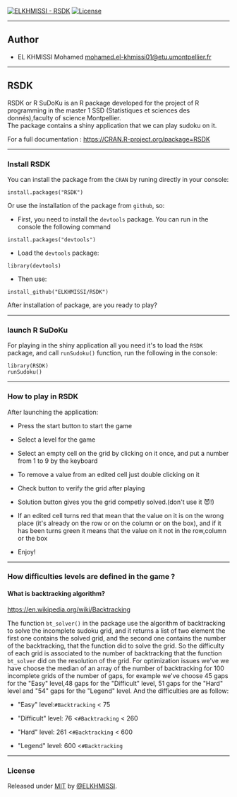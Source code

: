 [![ELKHMISSI - RSDK](https://img.shields.io/static/v1?label=ELKHMISSI&message=RSDK&color=success&logo=github)](https://github.com/ELKHMISSI/RSDK "Go to GitHub repo")
[![License](https://img.shields.io/badge/License-MIT-success)](#license)

---

## Author

+ EL KHMISSI Mohamed <mohamed.el-khmissi01@etu.umontpellier.fr>

---

## RSDK

RSDK or R SuDoKu is an R package developed for the project of R programming in the master 1 SSD (Statistiques et sciences des donnés),faculty of science Montpellier.  
The package contains a shiny application that we can play sudoku on it.

For a full documentation : <https://CRAN.R-project.org/package=RSDK>

---

### Install RSDK

You can install the package from the `CRAN` by runing directly in your console:

```
install.packages("RSDK")
```
Or use the installation of the package from `github`, so:

+ First, you need to install the `devtools` package. You can run in the console the following command
```
install.packages("devtools")
```
+ Load the `devtools` package:
```
library(devtools)
```
+ Then use:
```
install_github("ELKHMISSI/RSDK")
```
After installation of package, are you ready to play?

---

### launch R SuDoKu

For playing in the shiny application all you need it's to load the `RSDK` package, and call `runSudoku()` function, run the following in the console:

```
library(RSDK)
runSudoku()
```
---

### How to play in RSDK

After launching the application:

+ Press the start button to start the game


+ Select a level for the game 

+ Select an empty cell on the grid by clicking on it once, and put a number from 1 to 9 by the keyboard

+ To remove a value from an edited cell just double clicking on it

+ Check button to verify the grid after playing

+ Solution button gives you the grid competly solved.(don't use it 😈!)

+ If an edited cell turns red that mean that the value on it is on the wrong place (it's already on the row or on the column or on 
the box), and if it has been turns green it means that the value on it not in the row,column or the box

+ Enjoy!

---

### How difficulties levels are defined in the game ?

#### What is backtracking algorithm?

<https://en.wikipedia.org/wiki/Backtracking>

The function `bt_solver()` in the package use the algorithm of backtracking to solve the incomplete sudoku grid, and it returns a list of two element the first one contains the solved grid, and the second one contains the number of the backtracking, that the function did to solve the grid.
So the difficulty of each grid is associated to the number of backtracking that the function `bt_solver` did on the resolution of the grid.
For optimization issues we've we have choose the median of an array of the number of backtracking for 100 incomplete grids of the number of gaps, for example we've choose 45 gaps for the "Easy" level,48 gaps for the "Difficult" level, 51 gaps for the "Hard" level and "54" gaps for the "Legend" level.
And the difficulties are as follow:

+ "Easy" level:`#Backtracking` < 75

+ "Difficult" level: 76 <`#Backtracking` < 260

+ "Hard" level: 261 <`#Backtracking` < 600

+ "Legend" level: 600 <`#Backtracking`

---

### License

Released under [MIT](/LICENSE) by [@ELKHMISSI](https://github.com/ELKHMISSI).




